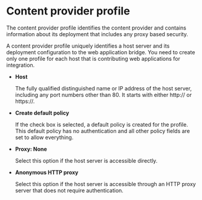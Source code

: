 # Content provider profile



The content provider profile identifies the content provider and contains information about its deployment that includes any proxy based security.

A content provider profile uniquely identifies a host server and its deployment configuration to the web application bridge. You need to create only one profile for each host that is contributing web applications for integration.

-   **Host**

    The fully qualified distinguished name or IP address of the host server, including any port numbers other than 80. It starts with either http:// or https://.

-   **Create default policy**

    If the check box is selected, a default policy is created for the profile. This default policy has no authentication and all other policy fields are set to allow everything.

-   **Proxy: None**

    Select this option if the host server is accessible directly.

-   **Anonymous HTTP proxy**

    Select this option if the host server is accessible through an HTTP proxy server that does not require authentication.


